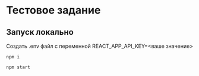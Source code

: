 # Тестовое задание 

## Запуск локально

Создать .env файл с переменной REACT_APP_API_KEY=<ваше значение>

`npm i`

`npm start`

